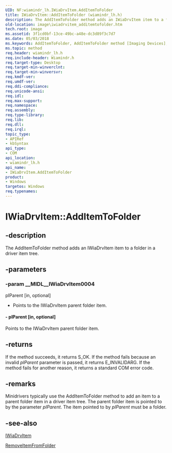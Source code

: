```yaml
---
UID: NF:wiamindr_lh.IWiaDrvItem.AddItemToFolder
title: IWiaDrvItem::AddItemToFolder (wiamindr_lh.h)
description: The AddItemToFolder method adds an IWiaDrvItem item to a folder in a driver item tree.
old-location: image\iwiadrvitem_additemtofolder.htm
tech.root: image
ms.assetid: 3f1cd0bf-13ce-49bc-a48e-dc3d89f3c7d7
ms.date: 05/03/2018
ms.keywords: AddItemToFolder, AddItemToFolder method [Imaging Devices], AddItemToFolder method [Imaging Devices],IWiaDrvItem interface, DrvItem_7979b3e5-dfd3-41bb-ae55-266cbb74866c.xml, IWiaDrvItem interface [Imaging Devices],AddItemToFolder method, IWiaDrvItem.AddItemToFolder, IWiaDrvItem::AddItemToFolder, image.iwiadrvitem_additemtofolder, wiamindr_lh/IWiaDrvItem::AddItemToFolder
ms.topic: method
req.header: wiamindr_lh.h
req.include-header: Wiamindr.h
req.target-type: Desktop
req.target-min-winverclnt:
req.target-min-winversvr: 
req.kmdf-ver: 
req.umdf-ver: 
req.ddi-compliance: 
req.unicode-ansi: 
req.idl: 
req.max-support: 
req.namespace: 
req.assembly: 
req.type-library: 
req.lib: 
req.dll: 
req.irql: 
topic_type:
- APIRef
- kbSyntax
api_type:
- COM
api_location:
- wiamindr_lh.h
api_name:
- IWiaDrvItem.AddItemToFolder
product:
- Windows
targetos: Windows
req.typenames: 
---
```


# IWiaDrvItem::AddItemToFolder

## -description

The AddItemToFolder method adds an IWiaDrvItem item to a folder in a driver item tree.

## -parameters

### -param __MIDL__IWiaDrvItem0004

pIParent [in, optional]

- Points to the IWiaDrvItem parent folder item.

#### - pIParent [in, optional]

Points to the IWiaDrvItem parent folder item.

## -returns

If the method succeeds, it returns S_OK. If the method fails because an invalid *pIParent* parameter is passed, it returns E_INVALIDARG. If the method fails for another reason, it returns a standard COM error code.

## -remarks

Minidrivers typically use the AddItemToFolder method to add an item to a parent folder item in a driver item tree. The parent folder item is pointed to by the parameter *pIParent*. The item pointed to by *pIParent* must be a folder.

## -see-also

[IWiaDrvItem](https://docs.microsoft.com/windows-hardware/drivers/ddi/content/wiamindr_lh/nn-wiamindr_lh-iwiadrvitem)

[RemoveItemFromFolder](https://docs.microsoft.com/windows-hardware/drivers/ddi/content/wiamindr_lh/nf-wiamindr_lh-iwiadrvitem-removeitemfromfolder)
